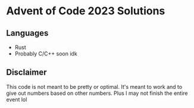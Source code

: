 # Advent of Code 2023 Solutions

## Languages

- Rust
- Probably C/C++ soon idk

## Disclaimer

This code is not meant to be pretty or optimal. It's meant to work and to give out numbers based on other numbers. Plus I may not finish the entire event lol